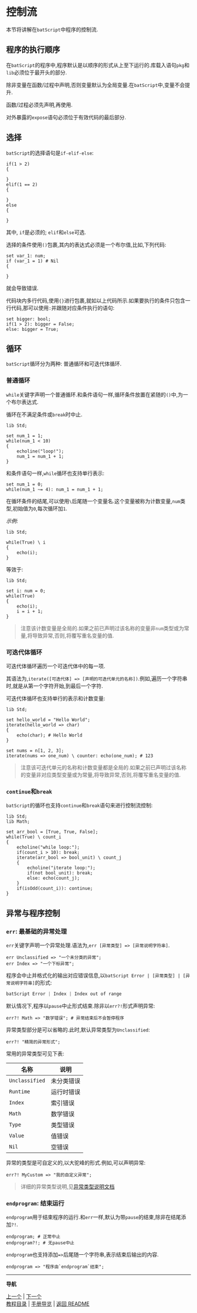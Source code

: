 # 控制流

本节将讲解在`batScript`中程序的控制流.

## 程序的执行顺序

在`batScript`的程序中,程序默认是以顺序的形式从上至下运行的.库载入语句`pkg`和`lib`必须位于最开头的部分.

除非变量在函数/过程中声明,否则变量默认为全局变量.在`batScript`中,变量不会提升.

函数/过程必须先声明,再使用.

对外暴露的`expose`语句必须位于有效代码的最后部分.

## 选择

`batScript`的选择语句是`if-elif-else`:

```batscript
if(1 > 2)
{

}
elif(1 == 2)
{

}
else
{

}
```

其中, `if`是必须的; `elif`和`else`可选.

选择的条件使用`()`包裹,其内的表达式必须是一个布尔值,比如,下列代码:

```batscript
set var_1: num;
if (var_1 = 1) # Nil
{

}
```

就会导致错误.

代码块内多行代码,使用`{}`进行包裹,就如以上代码所示.如果要执行的条件只包含一行代码,那可以使用`:`并跟随对应条件执行的语句:

```batscript
set bigger: bool;
if(1 > 2): bigger = False;
else: bigger = True;
```

## 循环

`batScript`循环分为两种: 普通循环和可迭代体循环.

### 普通循环

`while`关键字声明一个普通循环.和条件语句一样,循环条件放置在紧随的`()`中,为一个布尔表达式.

循环在不满足条件或`break`时中止.

```batscript
lib Std;

set num_1 = 1;
while(num_1 < 10)
{
    echoline("loop!");
    num_1 = num_1 + 1;
}
```

和条件语句一样,`while`循环也支持单行表示:

```batscript
set num_1 = 0;
while(num_1 ~= 4): num_1 = num_1 + 1;
```

在循环条件的结尾,可以使用`\`后尾随一个变量名.这个变量被称为计数变量,`num`类型,初始值为`0`,每次循环加`1`.

*示例*:

```batscript
lib Std;

while(True) \ i
{
    echo(i);
}
```

等效于:

```batscript
lib Std;

set i: num = 0;
while(True)
{
    echo(i);
    i = i + 1;
}
```

> 注意该计数变量是全局的.如果之前已声明过该名称的变量非`num`类型或为常量,将导致异常,否则,将覆写重名变量的值.

### 可迭代体循环

可迭代体循环遍历一个可迭代体中的每一项.

其语法为,`iterate([可迭代体] => [声明的可迭代单元的名称])`.例如,遍历一个字符串时,就是从第一个字符开始,到最后一个字符.

可迭代体循环也支持单行的表示和计数变量:

```batscript
lib Std;

set hello_world = "Hello World";
iterate(hello_world => char)
{
    echo(char); # Hello World
}

set nums = n[1, 2, 3];
iterate(nums => one_num) \ counter: echo(one_num); # 123
```

> 注意该可迭代单元的名称和计数变量都是全局的.如果之前已声明过该名称的变量非对应类型变量或为常量,将导致异常,否则,将覆写重名变量的值.

### `continue`和`break`

`batScript`的循环也支持`continue`和`break`语句来进行控制流控制:

```batscript
lib Std;
lib Math;

set arr_bool = [True, True, False];
while(True) \ count_i
{
    echoline("while loop:");
    if(count_i > 10): break;
    iterate(arr_bool => bool_unit) \ count_j
    {
        echoline("iterate loop:");
        if(not bool_unit): break;
        else: echo(count_j);
    }
    if(isOdd(count_i)): continue;
}
```

## 异常与程序控制

### `err`: 最基础的异常处理

`err`关键字声明一个异常处理.语法为,`err [异常类型] => [异常说明字符串]`.

```batscript
err Unclassified => "一个未分类的异常";
err Index => "一个下标异常";
```

程序会中止并格式化的输出对应错误信息,以`batScript Error | [异常类型] | [异常说明字符串]`的形式:

```powershell
batScript Error | Index | Index out of range
```

默认情况下,程序以`pause`中止形式结束.除非以`err?!`形式声明异常:

```batscript
err?! Math => "数学错误"; # 异常结束后不会暂停程序
```

异常类型部分是可以省略的.此时,默认异常类型为`Unclassified`:

```batscript
err?! "精简的异常形式";
```

常用的异常类型可见下表:

| 名称 | 说明 |
|--|--|
| `Unclassified` | 未分类错误 |
| `Runtime` | 运行时错误 |
| `Index` | 索引错误 |
| `Math` | 数学错误 |
| `Type` | 类型错误 |
| `Value` | 值错误 |
| `Nil` | 空错误 |

异常的类型是可自定义的,以大驼峰的形式.例如,可以声明异常:

```batscript
err?! MyCustom => "我的自定义异常";
```

> 详细的异常类型说明,见[异常类型说明文档]()

### `endprogram`: 结束运行

`endprogram`用于结束程序的运行.和`err`一样,默认为带`pause`的结束,除非在结尾添加`?!`.

```batscript
endprogram; # 正常中止
endprogram?!; # 无pause中止
```

`endprogram`也支持添加`=>`后尾随一个字符串,表示结束后输出的内容.

```batscript
endprogram => "程序由`endprogram`结束";
```

---
**导航**

[上一个](./05-运算符.md) | [下一个](./07-函数和过程.md)  
[教程目录](./01-教程目录.md) | [手册导览](../manual/手册导引.md) | [返回 README](../../../README-zh.md)
